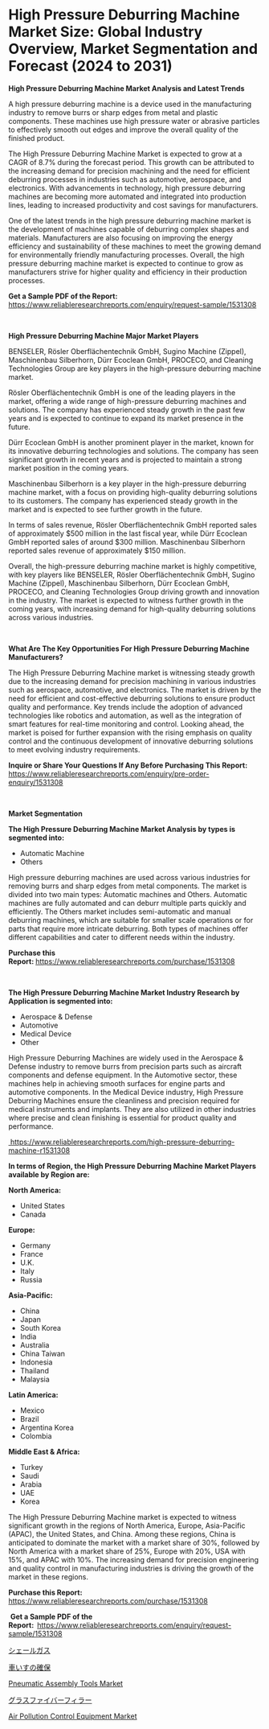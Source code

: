 <p><h1>High Pressure Deburring Machine Market Size: Global Industry Overview, Market Segmentation and Forecast (2024 to 2031)</h1></p><p><strong>High Pressure Deburring Machine Market Analysis and Latest Trends</strong></p>
<p><p>A high pressure deburring machine is a device used in the manufacturing industry to remove burrs or sharp edges from metal and plastic components. These machines use high pressure water or abrasive particles to effectively smooth out edges and improve the overall quality of the finished product.</p><p>The High Pressure Deburring Machine Market is expected to grow at a CAGR of 8.7% during the forecast period. This growth can be attributed to the increasing demand for precision machining and the need for efficient deburring processes in industries such as automotive, aerospace, and electronics. With advancements in technology, high pressure deburring machines are becoming more automated and integrated into production lines, leading to increased productivity and cost savings for manufacturers.</p><p>One of the latest trends in the high pressure deburring machine market is the development of machines capable of deburring complex shapes and materials. Manufacturers are also focusing on improving the energy efficiency and sustainability of these machines to meet the growing demand for environmentally friendly manufacturing processes. Overall, the high pressure deburring machine market is expected to continue to grow as manufacturers strive for higher quality and efficiency in their production processes.</p></p>
<p><strong>Get a Sample PDF of the Report:&nbsp;</strong> <a href="https://www.reliableresearchreports.com/enquiry/request-sample/1531308">https://www.reliableresearchreports.com/enquiry/request-sample/1531308</a></p>
<p>&nbsp;</p>
<p><strong>High Pressure Deburring Machine Major Market Players</strong></p>
<p><p>BENSELER, Rösler Oberflächentechnik GmbH, Sugino Machine (Zippel), Maschinenbau Silberhorn, Dürr Ecoclean GmbH, PROCECO, and Cleaning Technologies Group are key players in the high-pressure deburring machine market.</p><p>Rösler Oberflächentechnik GmbH is one of the leading players in the market, offering a wide range of high-pressure deburring machines and solutions. The company has experienced steady growth in the past few years and is expected to continue to expand its market presence in the future.</p><p>Dürr Ecoclean GmbH is another prominent player in the market, known for its innovative deburring technologies and solutions. The company has seen significant growth in recent years and is projected to maintain a strong market position in the coming years.</p><p>Maschinenbau Silberhorn is a key player in the high-pressure deburring machine market, with a focus on providing high-quality deburring solutions to its customers. The company has experienced steady growth in the market and is expected to see further growth in the future.</p><p>In terms of sales revenue, Rösler Oberflächentechnik GmbH reported sales of approximately $500 million in the last fiscal year, while Dürr Ecoclean GmbH reported sales of around $300 million. Maschinenbau Silberhorn reported sales revenue of approximately $150 million.</p><p>Overall, the high-pressure deburring machine market is highly competitive, with key players like BENSELER, Rösler Oberflächentechnik GmbH, Sugino Machine (Zippel), Maschinenbau Silberhorn, Dürr Ecoclean GmbH, PROCECO, and Cleaning Technologies Group driving growth and innovation in the industry. The market is expected to witness further growth in the coming years, with increasing demand for high-quality deburring solutions across various industries.</p></p>
<p>&nbsp;</p>
<p><strong>What Are The Key Opportunities For High Pressure Deburring Machine Manufacturers?</strong></p>
<p><p>The High Pressure Deburring Machine market is witnessing steady growth due to the increasing demand for precision machining in various industries such as aerospace, automotive, and electronics. The market is driven by the need for efficient and cost-effective deburring solutions to ensure product quality and performance. Key trends include the adoption of advanced technologies like robotics and automation, as well as the integration of smart features for real-time monitoring and control. Looking ahead, the market is poised for further expansion with the rising emphasis on quality control and the continuous development of innovative deburring solutions to meet evolving industry requirements.</p></p>
<p><strong>Inquire or Share Your Questions If Any Before Purchasing This Report:</strong> <a href="https://www.reliableresearchreports.com/enquiry/pre-order-enquiry/1531308">https://www.reliableresearchreports.com/enquiry/pre-order-enquiry/1531308</a></p>
<p>&nbsp;</p>
<p><strong>Market Segmentation</strong></p>
<p><strong>The High Pressure Deburring Machine Market Analysis by types is segmented into:</strong></p>
<p><ul><li>Automatic Machine</li><li>Others</li></ul></p>
<p><p>High pressure deburring machines are used across various industries for removing burrs and sharp edges from metal components. The market is divided into two main types: Automatic machines and Others. Automatic machines are fully automated and can deburr multiple parts quickly and efficiently. The Others market includes semi-automatic and manual deburring machines, which are suitable for smaller scale operations or for parts that require more intricate deburring. Both types of machines offer different capabilities and cater to different needs within the industry.</p></p>
<p><strong>Purchase this Report:&nbsp;</strong><a href="https://www.reliableresearchreports.com/purchase/1531308">https://www.reliableresearchreports.com/purchase/1531308</a></p>
<p>&nbsp;</p>
<p><strong>The High Pressure Deburring Machine Market Industry Research by Application is segmented into:</strong></p>
<p><ul><li>Aerospace & Defense</li><li>Automotive</li><li>Medical Device</li><li>Other</li></ul></p>
<p><p>High Pressure Deburring Machines are widely used in the Aerospace & Defense industry to remove burrs from precision parts such as aircraft components and defense equipment. In the Automotive sector, these machines help in achieving smooth surfaces for engine parts and automotive components. In the Medical Device industry, High Pressure Deburring Machines ensure the cleanliness and precision required for medical instruments and implants. They are also utilized in other industries where precise and clean finishing is essential for product quality and performance.</p></p>
<p><a href="https://www.reliableresearchreports.com/high-pressure-deburring-machine-r1531308">&nbsp;https://www.reliableresearchreports.com/high-pressure-deburring-machine-r1531308</a></p>
<p><strong>In terms of Region, the High Pressure Deburring Machine Market Players available by Region are:</strong></p>
<p>
    <p> <strong> North America: </strong>
        <ul>
            <li>United States</li>
            <li>Canada</li>
        </ul>
        </p> 
    <p> <strong> Europe: </strong>
        <ul>
            <li>Germany</li>
            <li>France</li>
            <li>U.K.</li>
            <li>Italy</li>
            <li>Russia</li>
        </ul>
        </p> 
    <p> <strong> Asia-Pacific: </strong>
        <ul>
            <li>China</li>
            <li>Japan</li>
            <li>South Korea</li>
            <li>India</li>
            <li>Australia</li>
            <li>China Taiwan</li>
            <li>Indonesia</li>
            <li>Thailand</li>
            <li>Malaysia</li>
        </ul>
        </p> 
    <p> <strong> Latin America: </strong>
        <ul>
            <li>Mexico</li>
            <li>Brazil</li>
            <li>Argentina Korea</li>
            <li>Colombia</li>
        </ul>
        </p> 
    <p> <strong> Middle East & Africa: </strong>
        <ul>
            <li>Turkey</li>
            <li>Saudi</li>
            <li>Arabia</li>
            <li>UAE</li>
            <li>Korea</li>
        </ul>
    </p>
    </p>
<p><p>The High Pressure Deburring Machine market is expected to witness significant growth in the regions of North America, Europe, Asia-Pacific (APAC), the United States, and China. Among these regions, China is anticipated to dominate the market with a market share of 30%, followed by North America with a market share of 25%, Europe with 20%, USA with 15%, and APAC with 10%. The increasing demand for precision engineering and quality control in manufacturing industries is driving the growth of the market in these regions.</p></p>
<p><strong>Purchase this Report: </strong><a href="https://www.reliableresearchreports.com/purchase/1531308">https://www.reliableresearchreports.com/purchase/1531308</a></p>
<p>&nbsp;<strong>Get a Sample PDF of the Report:&nbsp;&nbsp;</strong><a href="https://www.reliableresearchreports.com/enquiry/request-sample/1531308">https://www.reliableresearchreports.com/enquiry/request-sample/1531308</a></p>
<p><strong></strong></p>
<p><p><a href="https://medium.com/@amarart56456/%E6%AC%A1%E3%81%AE%E6%96%87%E7%AB%A0%E3%82%92%E6%97%A5%E6%9C%AC%E8%AA%9E%E3%81%AB%E7%BF%BB%E8%A8%B3%E3%81%97%E3%81%A6%E3%81%8F%E3%81%A0%E3%81%95%E3%81%84-%E3%82%B7%E3%82%A7%E3%83%BC%E3%83%AB%E3%82%AC%E3%82%B9%E5%B8%82%E5%A0%B4-2031%E5%B9%B4%E3%81%BE%E3%81%A7%E3%81%AE%E3%83%88%E3%83%AC%E3%83%B3%E3%83%89-%E4%BA%88%E6%B8%AC-%E7%AB%B6%E4%BA%89%E5%88%86%E6%9E%90-f1cd7e69beb8">シェールガス</a></p><p><a href="https://github.com/RodHoppe07/Market-Research-Report-List-1/blob/main/970702729453.md">車いすの確保</a></p><p><a href="https://github.com/mbisetmhermsr/Market-Research-Report-List-2/blob/main/pneumatic-assembly-tools-market.md">Pneumatic Assembly Tools Market</a></p><p><a href="https://github.com/laurenreichert/Market-Research-Report-List-1/blob/main/680616029452.md">グラスファイバーフィラー</a></p><p><a href="https://github.com/zjyglelu/Market-Research-Report-List-2/blob/main/air-pollution-control-equipment-market.md">Air Pollution Control Equipment Market</a></p></p>